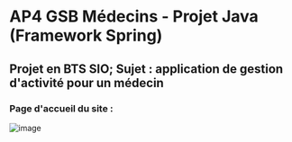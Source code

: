 # AP4 GSB Médecins - Projet Java (Framework Spring)

## Projet en BTS SIO; Sujet : application de gestion d'activité pour un médecin

### Page d'accueil du site :

![image](https://user-images.githubusercontent.com/90783059/161257629-969b8c62-7435-400c-981d-1ba5b69ae1fd.png)
